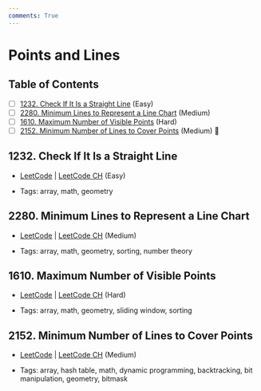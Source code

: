 ```yaml
---
comments: True
---
```


# Points and Lines

## Table of Contents

- [ ] [1232. Check If It Is a Straight Line](https://leetcode.cn/problems/check-if-it-is-a-straight-line/) (Easy)
- [ ] [2280. Minimum Lines to Represent a Line Chart](https://leetcode.cn/problems/minimum-lines-to-represent-a-line-chart/) (Medium)
- [ ] [1610. Maximum Number of Visible Points](https://leetcode.cn/problems/maximum-number-of-visible-points/) (Hard)
- [ ] [2152. Minimum Number of Lines to Cover Points](https://leetcode.cn/problems/minimum-number-of-lines-to-cover-points/) (Medium) 👑

## 1232. Check If It Is a Straight Line

-   [LeetCode](https://leetcode.com/problems/check-if-it-is-a-straight-line/) | [LeetCode CH](https://leetcode.cn/problems/check-if-it-is-a-straight-line/) (Easy)

-   Tags: array, math, geometry


## 2280. Minimum Lines to Represent a Line Chart

-   [LeetCode](https://leetcode.com/problems/minimum-lines-to-represent-a-line-chart/) | [LeetCode CH](https://leetcode.cn/problems/minimum-lines-to-represent-a-line-chart/) (Medium)

-   Tags: array, math, geometry, sorting, number theory


## 1610. Maximum Number of Visible Points

-   [LeetCode](https://leetcode.com/problems/maximum-number-of-visible-points/) | [LeetCode CH](https://leetcode.cn/problems/maximum-number-of-visible-points/) (Hard)

-   Tags: array, math, geometry, sliding window, sorting


## 2152. Minimum Number of Lines to Cover Points

-   [LeetCode](https://leetcode.com/problems/minimum-number-of-lines-to-cover-points/) | [LeetCode CH](https://leetcode.cn/problems/minimum-number-of-lines-to-cover-points/) (Medium)

-   Tags: array, hash table, math, dynamic programming, backtracking, bit manipulation, geometry, bitmask
